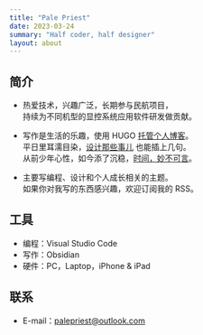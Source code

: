 ```yaml
---
title: "Pale Priest"
date: 2023-03-24
summary: "Half coder, half designer"
layout: about
---
```


## 简介
    
-   热爱技术，兴趣广泛，长期参与民航项目，  
    持续为不同机型的显控系统应用软件研发做贡献。

-   写作是生活的乐趣，使用 HUGO <u>托管个人博客</u>。  
    平日里耳濡目染，<u>设计那些事儿</u> 也能插上几句。  
    从前少年心性，如今添了沉稳，<u>时间，妙不可言</u>。

-   主要写编程、设计和个人成长相关的主题。  
    如果你对我写的东西感兴趣，欢迎订阅我的 RSS。

## 工具

-   编程：Visual Studio Code
-   写作：Obsidian
-   硬件：PC，Laptop，iPhone & iPad

## 联系

-   E-mail：palepriest@outlook.com